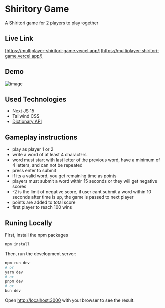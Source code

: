 # Shiritory Game

A Shiritori game for 2 players to play together

## Live Link 
[https://multiplayer-shiritori-game.vercel.app/](https://multiplayer-shiritori-game.vercel.app/)

## Demo
![image](https://github.com/user-attachments/assets/42f36ef4-589f-4f15-a1c7-4e10952c6cba)



## Used Technologies

-   Next JS 15
-   Tailwind CSS
-   [Dictionary API](https://dictionaryapi.dev/)

## Gameplay instructions

-   play as player 1 or 2
-   write a word of at least 4 characters
-   word must start with last letter of the previous word, have a minimum of 4 letters, and can not be repeated
-   press enter to submit
-   if its a valid word, you get remaining time as points
-   players must submit a word within 15 seconds or they will get negative scores
-   -2 is the limit of negative score, if user cant submit a word within 10 seconds after time is up, the game is passed to next player
-   points are added to total score
-   first player to reach 100 wins

## Runing Locally

FIrst, install the npm packages

```bash
npm install
```

Then, run the development server:

```bash
npm run dev
# or
yarn dev
# or
pnpm dev
# or
bun dev
```

Open [http://localhost:3000](http://localhost:3000) with your browser to see the result.
